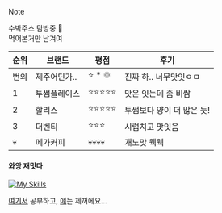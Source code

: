> [!Note]
> 수박주스 탐방중 🍉 <br>
> 먹어본거만 남겨여


| 순위 | 브랜드 | 평점 | 후기 |
|----------|----------|----------|----------|
| 번외 | 제주어딘가.. | ⭐ * ♾️ | 진짜 하.. 너무맛잇ㅇㅁ |
| 1 | 투썸플레이스   | ⭐⭐⭐⭐⭐ | 맛은 잇는데 좀 비쌈 |
| 2 | 할리스   | ⭐⭐⭐⭐⭐ | 투썸보다 양이 더 많은 듯! |
| 3 | 더벤티   | ⭐⭐⭐ | 시럽치고 맛잇음 |
| 💀 | 메가커피 | 💀💀💀💀 | 개노맛 웩웩 |

#### 와앙 재밋다
[![My Skills](https://skillicons.dev/icons?i=flutter,next,tailwind,vue,rails)](https://skillicons.dev)

<a href="https://velog.io/@de-quei/posts">여기서</a> 공부하고,
<a href="https://github.com/suk-6">얘</a>는 제꺼에요...
